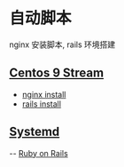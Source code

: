 # 自动脚本

nginx 安装脚本, rails 环境搭建

## [Centos 9 Stream](Centos%209%20Stream)
- [nginx install](Centos%209%20Stream/nginx.sh)
- [rails install](Centos%209%20Stream/rails.sh)


## [Systemd](Systemd)

-- [Ruby on Rails](Systemd/Ruby%20on%20Rails)
